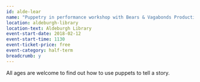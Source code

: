 ```yaml
---
id: alde-lear
name: "Puppetry in performance workshop with Bears & Vagabonds Productions"
location: aldeburgh-library
location-text: Aldeburgh Library
event-start-date: 2018-02-12
event-start-time: 1130
event-ticket-price: free
event-category: half-term
breadcrumb: y
---
```


All ages are welcome to find out how to use puppets to tell a story.
